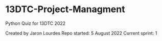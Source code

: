 # 13DTC-Project-Managment
Python Quiz for 13DTC 2022

Created by Jaron Lourdes
Repo started: 5 August 2022
Current sprint: 1